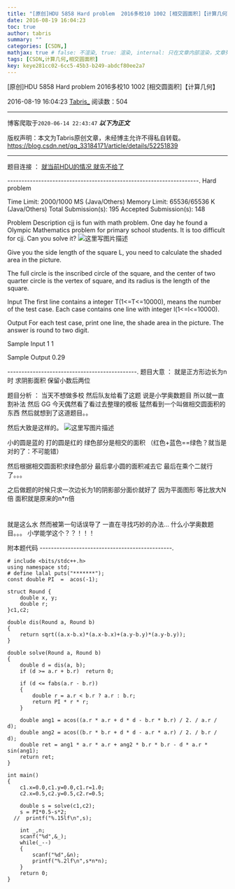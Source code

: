 ```yaml
---
title: "[原创]HDU 5858 Hard problem  2016多校10 1002 [相交圆面积]【计算几何】"
date: 2016-08-19 16:04:23
toc: true
author: tabris
summary: ""
categories: [CSDN,]
mathjax: true # false: 不渲染, true: 渲染, internal: 只在文章内部渲染，文章列表中不渲染
tags: [CSDN,计算几何,相交圆面积]
key: keye281cc02-6cc5-45b3-b249-abdcf80ee2a7
---
```


[原创]HDU 5858 Hard problem  2016多校10 1002 [相交圆面积]【计算几何】

2016-08-19 16:04:23  [Tabris_](https://me.csdn.net/qq_33184171) 阅读数：504

---

博客爬取于`2020-06-14 22:43:47`
***以下为正文***

版权声明：本文为Tabris原创文章，未经博主允许不得私自转载。
https://blog.csdn.net/qq_33184171/article/details/52251839

<!-- more -->

---

题目连接 ：  [就当前HDU的情况 就先不给了](http://acm.split.hdu.edu.cn/showproblem.php?pid=5858)

--------------------------------------------------------------------.
Hard problem

Time Limit: 2000/1000 MS (Java/Others)    Memory Limit: 65536/65536 K (Java/Others)
Total Submission(s): 195    Accepted Submission(s): 148


Problem Description
cjj is fun with math problem. One day he found a Olympic Mathematics problem for primary school students. It is too difficult for cjj. Can you solve it?
![这里写图片描述](http://acm.split.hdu.edu.cn/data/images/C713-1002-1.jpg)

Give you the side length of the square L, you need to calculate the shaded area in the picture.

The full circle is the inscribed circle of the square, and the center of two quarter circle is the vertex of square, and its radius is the length of the square.


Input
The first line contains a integer T(1<=T<=10000), means the number of the test case. Each case contains one line with integer l(1<=l<=10000).


Output
For each test case, print one line, the shade area in the picture. The answer is round to two digit.


Sample Input
1
1


Sample Output
0.29

----------------------------------------------.
题目大意 ： 就是正方形边长为n时  求阴影面积  保留小数后两位

题目分析 ：
当天不想做多校  然后队友给看了这题  说是小学奥数题目  所以就一直割补法  然后 GG
今天偶然看了看过去整理的模板  猛然看到一个叫做相交圆面积的东西  然后就想到了这道题目。。

然后大致是这样的。
![这里写图片描述](http://img.blog.csdn.net/20160819155910787)

小的圆是蓝的 打的圆是红的   绿色部分是相交的面积  （红色+蓝色==绿色？就当是对的了：不可能错）

然后根据相交圆面积求绿色部分 最后拿小圆的面积减去它  最后在乘个二就行了。。。

之后做题的时候只求一次边长为1的阴影部分面价就好了  因为平面图形 等比放大N倍 面积就是原来的n*n倍

#


就是这么水  然而被第一句话误导了   一直在寻找巧妙的办法...
什么小学奥数题目。。。   小学能学这个？？！！！

附本题代码
-----------------------------------------------.
```
# include <bits/stdc++.h>
using namespace std;
# define lalal puts("*******");
const double PI  =  acos(-1);

struct Round {
    double x, y;
    double r;
}c1,c2;

double dis(Round a, Round b)
{
    return sqrt((a.x-b.x)*(a.x-b.x)+(a.y-b.y)*(a.y-b.y));
}

double solve(Round a, Round b)
{
    double d = dis(a, b);
    if (d >= a.r + b.r)  return 0;

    if (d <= fabs(a.r - b.r))
    {
        double r = a.r < b.r ? a.r : b.r;
        return PI * r * r;
    }

    double ang1 = acos((a.r * a.r + d * d - b.r * b.r) / 2. / a.r / d);
    double ang2 = acos((b.r * b.r + d * d - a.r * a.r) / 2. / b.r / d);
    double ret = ang1 * a.r * a.r + ang2 * b.r * b.r - d * a.r * sin(ang1);
    return ret;
}

int main()
{
    c1.x=0.0,c1.y=0.0,c1.r=1.0;
    c2.x=0.5,c2.y=0.5,c2.r=0.5;

    double s = solve(c1,c2);
    s = PI*0.5-s*2;
  //  printf("%.15lf\n",s);

    int _,n;
    scanf("%d",&_);
    while(_--)
    {
        scanf("%d",&n);
        printf("%.2lf\n",s*n*n);
    }
    return 0;
}
```
